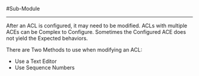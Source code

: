 #Sub-Module 

---
After an ACL is configured, it may need to be modified.
ACLs with multiple ACEs can be Complex to Configure.
Sometimes the Configured ACE does not yield the Expected behaviors.

There are Two Methods to use when modifying an ACL:
- Use a Text Editor
- Use Sequence Numbers